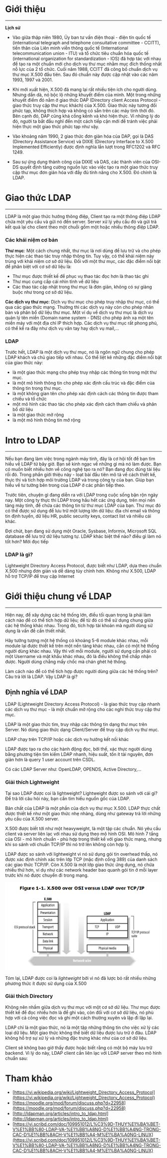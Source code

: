﻿# Giới thiệu
----

**Lịch sử**
- Vào giữa thập niên 1980, Ủy ban tư vấn điện thoại - điện tín quốc tế (international telegraph and telephone consuitative committee - CCITT), tiền thân của Liên minh viễn thông quốc tế 
(International telecommunication union - ITU) và tổ chức tiêu chuẩn hóa quốc tế (international organization for standardization - IOS) đã hợp tác với nhau để tạo ra một chuẩn mới cho 
dịch vụ thư mục nhằm mục đích thống nhất nỗ lực của 2 tổ chức. Cuối năm 1988, CCITT đã công bố chuẩn dịch vụ thư mục X.500 đầu tiên. Sau đó chuẩn này được cập nhật vào các năm 1993, 
1997 và 2001.

- Khi mới xuất hiện, X.500 đã mang lại rất nhiều tiện ích cho người dùng. Nhưng dần dà, nó bộc lộ những khuyết điểm của mình. Một trong những khuyết điểm đó nằm ở giao thức DAP (Directory 
client Access Protocol - giao thức truy cập thư mục khách) của X.500. Giao thức này tương đối phức tạp, không thích hợp và không có sẵn trên các máy tính thời đó. Bên cạnh đó, DAP cũng 
khá cồng kềnh và khó hiện thực. Vì những lý do đó, người ta bắt đầu nghĩ đến một cách tiếp cận mới để tránh việc phải hiện thực một giao thức phức tạp như vậy. 

- Vào khoảng năm 1990, 2 giao thức đơn giản hóa của DAP, gọi là DAS (Directory Assistance Service) và DIXIE (Directory Interface to X.500 Implemented Efficiently) được định nghĩa lần lượt 
trong RFC1202 và RFC 1249.

- Sau sự ứng dụng thành công của DIXIE và DAS, các thành viên của OSI-DS quyết định tăng cường nguồn lực vào việc tạo ra một giao thức truy cập thư mục đơn giản hóa với đầy đủ tính năng cho 
X.500. Đó chính là LDAP.

# Giao thức LDAP
----

LDAP là một giao thức hướng thông điệp, Client tạo ra một thông điệp LDAP chứa một yêu cầu và gửi nó đến server. Server xử lý yêu cầu đó và gửi trả kết quả lại cho client theo một chuỗi gồm 
một hoặc nhiều thông điệp LDAP.

### Các khái niệm cơ bản

**Thư mục**: Một cách chung nhất, thư mục là nơi dùng để lưu trữ và cho phép thực hiện các thao tác truy nhập thông tin. Tuy vậy, có thể khái niệm này trùng với khái niệm cơ sở dữ liệu. 
Đối với một thư mục, các đặc điểm nổi bật để phân biệt với cơ sở dữ liệu là:
- Thư mục được thiết kế để phục vụ thao tác đọc hơn là thao tác ghi
- Thư mục cung cấp cái nhìn tĩnh về dữ liệu
- Các thao tác cập nhật trong thư mục là đơn giản, không có sự giàng buộc như trong cơ sở dữ liệu.

**Các dịch vụ thư mục**: Dịch vụ thư mục cho phép truy nhập thư mục, có thể qua các giao thức mạng. Thường thì các dịch vụ này còn cho phép nhân bản và phân bổ dữ liệu thư mục. 
Một ví dụ về dịch vụ thư mục là dịch vụ quản lý tên miền (Domain name system - DNS) cho phép ánh xạ một tên miền máy với một địa chỉ IP thích hợp. Các dịch vụ thư mục rất phong phú, có thể 
kể ra đây như dịch vụ vân tay hay dịch vụ mail,...

### LDAP

Trước hết, LDAP là một dịch vụ thư mục, nó là ngôn ngữ chung cho phép LDAP khách và chủ giao tiếp với nhau. Có thể liệt kê những đặc điểm nổi bật của giao thức này:
- là một giao thức mạng cho phép truy nhập các thông tin trong một thư mục.
- là một mô hình thông tin cho phép xác định cấu trúc và đặc điểm của thông tin trong thư mục.
- là một không gian tên cho phép xác định cách các thông tin được tham chiếu và tổ chức
- một mô hình các thao tác cho phép xác định cách tham chiếu và phân bổ dữ liệu 
- là một giao thức mở rộng
- là một mô hình thông tin mở rộng

# Intro to LDAP
----

Nếu bạn đang làm việc trong ngành máy tính, đây là cơ hội tốt để bạn tìm hiểu về LDAP từ bây giờ. Bạn sẽ kinh ngạc về những gì mà nó làm được. Bạn có muốn biết nhiều hơn về công nghệ 
tạo ra nó? Bạn đang đọc đúng tài liệu rồi đó. Trong phần giới thiệu này - loạt bài đầu tiên mô tả về cách thiết kế, thực thi và tích hợp môi trường LDAP và trong công ty của bạn. 
Giúp bạn hiểu về tư tưởng bên trong của LDAP ở các phần tiếp theo.

Trước tiên, chuyện gì đang diễn ra với LDAP trong cuộc sống bận rộn ngày nay. Một công ty thực thi LDAP trong hầu hết các ứng dụng, trên mọi nền tảng máy tính, để chứa các thông tin từ thư 
mục LDAP của bạn. Thư mục đó có thể được sử dụng để lưu trữ một lượng lớn dữ liệu: địa chỉ email và thông tin định tuyến, dữ liệu HR, public security keys, contact list và nhiều cái khác. 

Đợi chút, bạn đang sử dụng một Oracle, Sysbase, Informix, Microsoft SQL database để lưu trữ dữ liệu tương tự. LDAP khác biệt thế nào? điều gì làm nó tốt hơn? Mời đọc tiếp

### LDAP là gì?

Lightweight Directory Access Protocol, được biết như LDAP, dựa theo chuẩn X.500 nhưng đơn giản và dễ dàng tùy chỉnh hơn. Không như X.500, LDAP hỗ trợ TCP/IP để truy cập Internet

# Giới thiệu chung về LDAP
----

Hiện nay, để xây dựng các hệ thống lớn, điều tối quan trọng là phải làm cách nào để có thể tích hợp dữ liệu; để từ đó có thể sử dụng chung giữa các hệ thống khác nhau. 
Trong đó, tích hợp tài khoản mà người dùng sử dụng là vấn đề cần thiết nhất.

Hãy tưởng tượng một hệ thống có khoảng 5-6 module khác nhau, mỗi module lại được thiết kế trên một nền tảng khác nhau, cần có một hệ thống người dùng khác nhau. Vậy thì với mỗi module, 
người sử dụng cần phải có một Username và mật khẩu khác nhau, đó là điều không thể chấp nhận được. Người dùng chẳng mấy chốc mà chán ghét hệ thống.

Làm cách nào để có thể tích hợp được người dùng giữa các hệ thống trên? Câu trả lời là LDAP. Vậy LDAP là gì?

## Định nghĩa về LDAP

LDAP (Lightweight Directory Access Protocol) - là giao thức truy cập nhanh các dịch vụ thư mục - là một chuẩn mở rộng cho các nghi thức truy cập thư mục.

LDAP là một giao thức tìm, truy nhập các thông tin dạng thư mục trên Server. Nó dùng giao thức dạng Client/Server để truy cập dịch vụ thư mục.

LDAP chạy trên TCP/IP hoặc các dịch vụ hướng kết nối khác

LDAP được tạo ra cho các hành động đọc, bởi thế, xác thực người dùng bằng phương tiện tìm kiếm LDAP nhanh, hiệu suất, tốn ít tài nguyên, đơn giản hơn là query 1 user account trên CSDL.

Có các LDAP Server như: OpenLDAP, OPENDS, Active Directory,...

### Giải thích Lightweight

Tại sao LDAP được coi là lightweight? Lightweight được so sánh với cái gì? Để trả lời câu hỏi này, bạn cần tìm hiểu nguồn gốc của LDAP.

Bản chất của LDAP là một phần của dịch vụ thư mục X.500. LDAP thực chất được thiết kế như một giao thức nhẹ nhàng, dùng như gateway trả lời những yêu cầu của X.500 server.

X.500 được biết tới như một heavyweight, là một tập các chuẩn. Nó yêu cầu client và server liên lạc với nhau sử dụng theo mô hình OSI. Mô hình 7 tầng của OSI - mô hình chuẩn - phù hợp 
trong thiết kế với giao thức mạng, nhưng khi so sánh với chuẩn TCP/IP thì nó trở lên không còn hợp lý.

LDAP được so sánh với lightweight vì nó sử dụng gói tin overhead thấp, nó được xác định chính xác trên lớp TCP (mặc định cổng 389) của danh sách các giao thức TCP/IP. Còn X.500 
là một lớp giao thức ứng dụng, nó chứa nhiều thứ hơn, ví dụ như các network header bao quanh gói tin ở mỗi layer trước khi nó được chuyển đi trong mạng.

![osi-tcpip](../images/tannt/osi-tcpip.png)

Tóm lại, LDAP được coi là *lightweight* bởi vì nó đã lược bỏ rất nhiều những phương thức ít được sử dụng của X.500

### Giải thích  Directory

Không nên nhầm giữa dịch vụ thư mục với một cơ sở dữ liệu. Thư mục được thiết kế để đọc nhiều hơn là để ghi vào, còn đối với cơ sở dữ liệu, nó phù hợp với cả công việc đọc và ghi một 
cách thường xuyên và lặp đi lặp lại.

LDAP chỉ là một giao thức, nó là một tập những thông tin cho việc xử lý các loại dữ liệu. Một giao thức không thể biết dữ liệu được lưu trữ ở đâu. LDAP không hỗ trợ sự xử lý và những đặc 
trưng khác như của cơ sở dữ liệu. 

Client sẽ không bao giờ thấy được hoặc biết rằng có một bộ máy lưu trữ backend. Vì lý do này, LDAP client cần liên lạc với LDAP server theo mô hình chuẩn sau:

# Tham khảo
- [https://vi.wikipedia.org/wiki/Lightweight_Directory_Access_Protocol](https://vi.wikipedia.org/wiki/Lightweight_Directory_Access_Protocol)
- [https://moodle.org/mod/forum/discuss.php?d=22958](https://moodle.org/mod/forum/discuss.php?d=22958)
- [http://ldapman.org/articles/intro_to_ldap.html](http://ldapman.org/articles/intro_to_ldap.html)
- [https://vi.scribd.com/doc/109951012/L%C3%9D-THUY%E1%BA%BET-V%E1%BB%80-LDAP-VA-%E1%BB%A8NG-D%E1%BB%A4NG-TRONG-CAC-D%E1%BB%8ACH-V%E1%BB%A4-M%E1%BA%A0NG-LINUX](https://vi.scribd.com/doc/109951012/L%C3%9D-THUY%E1%BA%BET-V%E1%BB%80-LDAP-VA-%E1%BB%A8NG-D%E1%BB%A4NG-TRONG-CAC-D%E1%BB%8ACH-V%E1%BB%A4-M%E1%BA%A0NG-LINUX)
